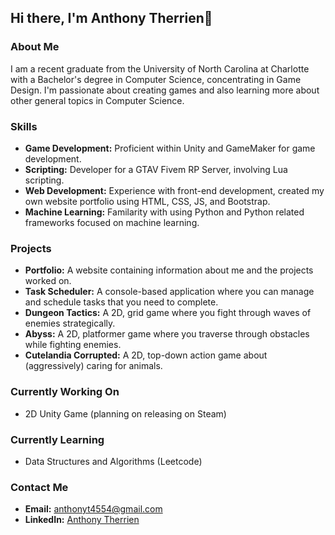 ## Hi there, I'm Anthony Therrien👋

### About Me
I am a recent graduate from the University of North Carolina at Charlotte with a Bachelor's degree in Computer Science, concentrating in Game Design. I'm passionate about creating games and also learning more about other general topics in Computer Science.

### Skills
- **Game Development:** Proficient within Unity and GameMaker for game development.
- **Scripting:** Developer for a GTAV Fivem RP Server, involving Lua scripting.
- **Web Development:** Experience with front-end development, created my own website portfolio using HTML, CSS, JS, and Bootstrap.
- **Machine Learning:** Familarity with using Python and Python related frameworks focused on machine learning.

### Projects
- **Portfolio:** A website containing information about me and the projects worked on.
- **Task Scheduler:** A console-based application where you can manage and schedule tasks that you need to complete.
- **Dungeon Tactics:** A 2D, grid game where you fight through waves of enemies strategically.
- **Abyss:** A 2D, platformer game where you traverse through obstacles while fighting enemies.
- **Cutelandia Corrupted:** A 2D, top-down action game about (aggressively) caring for animals.

### Currently Working On
- 2D Unity Game (planning on releasing on Steam)

### Currently Learning
- Data Structures and Algorithms (Leetcode)

### Contact Me
- **Email:** [anthonyt4554@gmail.com](mailto:anthonyt4554@gmail.com)
- **LinkedIn:** [Anthony Therrien](https://www.linkedin.com/in/anthony-therrien-b90611256/)

<!--
**AnthonyT-45/AnthonyT-45** is a ✨ _special_ ✨ repository because its `README.md` (this file) appears on your GitHub profile.

Here are some ideas to get you started:

- 🔭 I’m currently working on ...
- 🌱 I’m currently learning ...
- 👯 I’m looking to collaborate on ...
- 🤔 I’m looking for help with ...
- 💬 Ask me about ...
- 📫 How to reach me: ...
- 😄 Pronouns: ...
- ⚡ Fun fact: ...
-->
